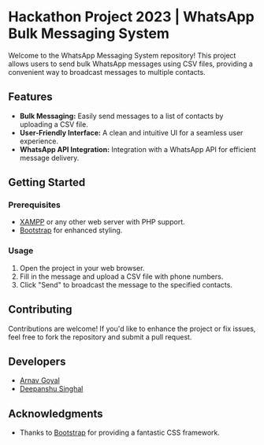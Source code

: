 # Hackathon Project 2023 | WhatsApp Bulk Messaging System

Welcome to the WhatsApp Messaging System repository! This project allows users to send bulk WhatsApp messages using CSV files, providing a convenient way to broadcast messages to multiple contacts.

## Features

- **Bulk Messaging:** Easily send messages to a list of contacts by uploading a CSV file.
- **User-Friendly Interface:** A clean and intuitive UI for a seamless user experience.
- **WhatsApp API Integration:** Integration with a WhatsApp API for efficient message delivery.

## Getting Started

### Prerequisites

- [XAMPP](https://www.apachefriends.org/index.html) or any other web server with PHP support.
- [Bootstrap](https://getbootstrap.com/) for enhanced styling.

### Usage

1. Open the project in your web browser.
2. Fill in the message and upload a CSV file with phone numbers.
3. Click "Send" to broadcast the message to the specified contacts.

## Contributing

Contributions are welcome! If you'd like to enhance the project or fix issues, feel free to fork the repository and submit a pull request.

## Developers

- [Arnav Goyal](https://github.com/Arnavgl)
- [Deepanshu Singhal](https://github.com/itzdeepanshu30)

## Acknowledgments

- Thanks to [Bootstrap](https://getbootstrap.com/) for providing a fantastic CSS framework.
